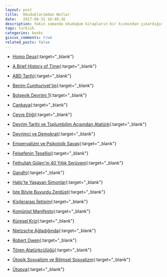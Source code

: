 ```yaml
---
layout: post
title:  Okuduklarimdan Notlar
date:   2017-08-31 16:40:16
description: Yakin zamanda okuduğum kitapların bir kısmından çıkardığım notlar
tags: turkish
categories: books
giscus_comments: true
related_posts: false
---
```


- [Homo Deus](https://docs.google.com/document/d/1WehpK7-ObWOmFPdyeORvsC1WSpahJs6WXE_LgAhaJ7g/edit?usp=sharing){:target="\_blank"}

- [A Brief History of Time](https://drive.google.com/open?id=1faDzeMO5UVPuHZxY-aaJu4adNNScdzdLcMBUDPTa2wQ){:target="\_blank"}

- [ABD Tarihi](https://docs.google.com/document/d/1lYFyhs7RFCDFX1deHzFzLUxUlUgHECs-ws2JIpmYvZ4/edit?usp=sharing){:target="\_blank"}

- [Benim Cumhuriyet'im](https://drive.google.com/open?id=1XVDo3bfG5uD_uvmyu9hU4Zn9d5cYjY0gsUtpZ2IeAEw){:target="\_blank"}

- [Bolşevik Devrimi 1](https://drive.google.com/open?id=1Va2qxyo8UDXgOy_UQzfKjYeRPgF2x7jB-FL3cSAgi5I){:target="\_blank"}

- [Çankaya](https://drive.google.com/open?id=1EfY0Ggn8RmAvel18u6jnEpQBNuTOq3AM6s2eeR6gxZk){:target="\_blank"}

- [Çevre Etiği](https://drive.google.com/open?id=1-FIVTdUpeaC-K_rO7GlfxGjJEFM06GVY2PtnC26Too0){:target="\_blank"}

- [Devrim Tarihi ve Toplumbilim Açısından Atatürk](https://drive.google.com/open?id=1l9-sTUlLeVgmVitFVYezSugYTeOEz-EEGpdEdPpq73E){:target="\_blank"}

- [Devrimci ve Demokrat](https://drive.google.com/open?id=1XllSwIQi-l5sL1-_4O-D2wkn2sJrGN722XFBxcJBydY){:target="\_blank"} 

- [Emperyalizm ve Psikolojik Savaş](https://drive.google.com/open?id=1nL2qWoqTZVDoJQkGyngjCJi2vNksI5g_fy1PlJg4xWg ){:target="\_blank"}

- [Felsefenin Tesellisi](https://drive.google.com/open?id=1I-zZiRNCmDDRYNcEYSegQft8rTzXVbQpcocwqw00hpc){:target="\_blank"}

- [Fethullah Gülen'in 40 Yıllık Serüveni](https://drive.google.com/open?id=1BAuub7Iq0RHN8QFUdXmB7--HUTKt16z0q75bs0-ugC8){:target="\_blank"} 

- [Gandhi](https://drive.google.com/open?id=1n0hOjp__pXCVgU1vfUkNoXzWpbCNqe_lOqbjdgmsBYU){:target="\_blank"} 

- [Haliç'te Yaşayan Simonlar](https://drive.google.com/open?id=1QyJe9CkrhANLkcUXCQQfzGSq1X1VvBW3hVskAXG9FmY){:target="\_blank"} 

- [İşte Böyle Buyurdu Zerdüşt](https://drive.google.com/open?id=1C6q9JSmK8igCbc5sfOouZCIVB8MIF-XjKq87qIklh0o){:target="\_blank"}

- [Kişilerarası İletişim](https://drive.google.com/open?id=11i-_7R0KlN9aihvFy1CUdjGNaFK7fItpmHnliYWwvaE){:target="\_blank"}

- [Komünist Manifesto](https://drive.google.com/open?id=1PdZqUNJvDHBKfFJo94261qAwGuq-Mp9Bgb3ocn8CPHw){:target="\_blank"} 

- [Küresel Kriz](https://drive.google.com/open?id=1W61BSAEahbPzIx3UzBFVMzigirl8kuHd_cArqAnFtTc){:target="\_blank"} 

- [Nietzsche Ağladığında](https://drive.google.com/open?id=14bwV9e9vvk8-yo4MKiK8MsPYhfv5LIUWeZ2PKCW3Ai4){:target="\_blank"} 

- [Robert Owen](https://drive.google.com/open?id=1f_Wywu5gm8CbDW69EJHGc9NT3TfAPdy_0JSX_Eb_tCQ){:target="\_blank"} 

- [Tören Atatürkçülüğü](https://drive.google.com/open?id=1vLZMZG1pB8DEW1Q9GuC_gplVd59yroEUVyAG_ArglzY){:target="\_blank"} 

- [Ütopik Sosyalizm ve Bilimsel Sosyalizm](https://drive.google.com/open?id=1iOqwVe9S6jh0cbncIdSQ1YAoUot5SwjIFB36IimRzBI){:target="\_blank"} 

- [Ütopya](https://drive.google.com/open?id=1uA2pJdCLAdS6nOI4se1WrYZLfWQlIS_dcCtSu0BgzLY){:target="\_blank"}